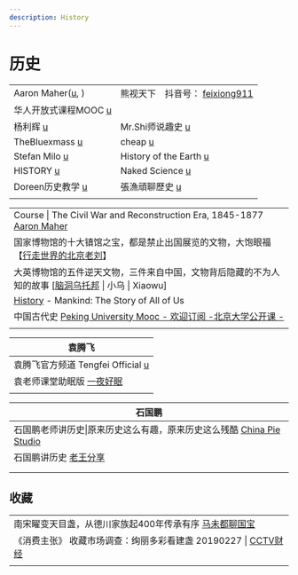 ```yaml
---
description: History
---
```


# 历史

|                                                                                                                          |                                                                                                                                     |
| ------------------------------------------------------------------------------------------------------------------------ | ----------------------------------------------------------------------------------------------------------------------------------- |
| Aaron Maher([u](https://www.youtube.com/user/Aaron3ous/playlists), )                                                     | 熊视天下　抖音号： [feixiong911](https://www.douyin.com/user/MS4wLjABAAAAESon01c8Ta\_CFP1l5GqK\_wcojkWrWfXtY2rFQO1ffeOSyRXLpXXzp5TkAbpDvB6d) |
| 华人开放式课程MOOC [u](https://www.youtube.com/c/%E5%8D%8E%E4%BA%BA%E5%BC%80%E6%94%BE%E5%BC%8F%E8%AF%BE%E7%A8%8BMOOC/playlists) |                                                                                                                                     |
| 杨利辉 [u](https://www.youtube.com/channel/UC2iKMS5XYJIKSOYsX1diLsA)                                                        | Mr.Shi师说趣史 [u](https://www.youtube.com/channel/UCSGf4gMNmP5eWT1p5cIWvpg/videos)                                                     |
| TheBluexmass [u](https://www.youtube.com/@TheBluexmass/playlists)                                                        | cheap [u](https://www.youtube.com/@cheapaoe/playlists)                                                                              |
| Stefan Milo [u](https://www.youtube.com/@StefanMilo/videos)                                                              | History of the Earth [u](https://www.youtube.com/@HistoryoftheEarth)                                                                |
| HISTORY [u](https://www.youtube.com/@HISTORY)                                                                            | Naked Science [u](https://www.youtube.com/@NakedScience)                                                                            |
| Doreen历史教学 [u](https://www.youtube.com/@doreen5984)                                                                      | 張漁頑聊歷史 [u](https://www.youtube.com/@zhangyuwanliaolishi)                                                                            |
|                                                                                                                          |                                                                                                                                     |



|                                                                                                                                                     |
| --------------------------------------------------------------------------------------------------------------------------------------------------- |
| Course \| The Civil War and Reconstruction Era, 1845-1877 [Aaron Maher](https://www.youtube.com/playlist?list=PLDl9\_LuL-uw5DOPT3wd-fcWfv5xXTVz\_s) |
| 国家博物馆的十大镇馆之宝，都是禁止出国展览的文物，大饱眼福【[行走世界的北京老刘](https://www.youtube.com/watch?v=0FpryMxwBq8)】                                                             |
| 大英博物馆的五件逆天文物，三件来自中国，文物背后隐藏的不为人知的故事 \[[脑洞乌托邦](https://www.youtube.com/watch?v=B2LOHeARUzM) \| 小乌 \| Xiaowu]                                          |
| [History](https://www.youtube.com/playlist?list=PL3BrCRgvsZ9AX5GFZWvzy2KIN8MGHfxOE) - Mankind: The Story of All of Us                               |
| 中国古代史 [Peking University Mooc - 欢迎订阅 -北京大学公开课 -](https://www.youtube.com/playlist?list=PLj12i3PT3FJMUxJpRN34QBhNlj5ncQXwo)                          |
|                                                                                                                                                     |

| 袁腾飞                                                                                          |
| -------------------------------------------------------------------------------------------- |
| 袁腾飞官方频道 Tengfei Official [u](https://www.youtube.com/watch?v=SPBWb6MKH84)                    |
| 袁老师课堂助眠版 [一夜好眠](https://www.youtube.com/playlist?list=PL8-K1xpr6dHr\_LItEaf2l\_b-8wy\_0dpa6) |
|                                                                                              |

| 石国鹏                                                                                                                      |
| ------------------------------------------------------------------------------------------------------------------------ |
| 石国鹏老师讲历史\|原来历史这么有趣，原来历史这么残酷 [China Pie Studio](https://www.youtube.com/playlist?list=PLDGXULElFQShRG6KYVpocz27udNhmx8j-) |
| 石国鹏讲历史 [老王分享](https://www.youtube.com/playlist?list=PLZrnoruRWA7BnlOqdrVARrqdAaueuOGy6)                                  |
|                                                                                                                          |
|                                                                                                                          |



## 收藏

|                                                                                         |
| --------------------------------------------------------------------------------------- |
| 南宋矅变天目盏，从德川家族起400年传承有序 [马未都聊国宝](https://www.youtube.com/watch?v=7LQ5EwHDgsI)            |
| 《消费主张》 收藏市场调查：绚丽多彩看建盏 20190227 \| [CCTV财经](https://www.youtube.com/watch?v=sEeIxztIdkE) |
|                                                                                         |
